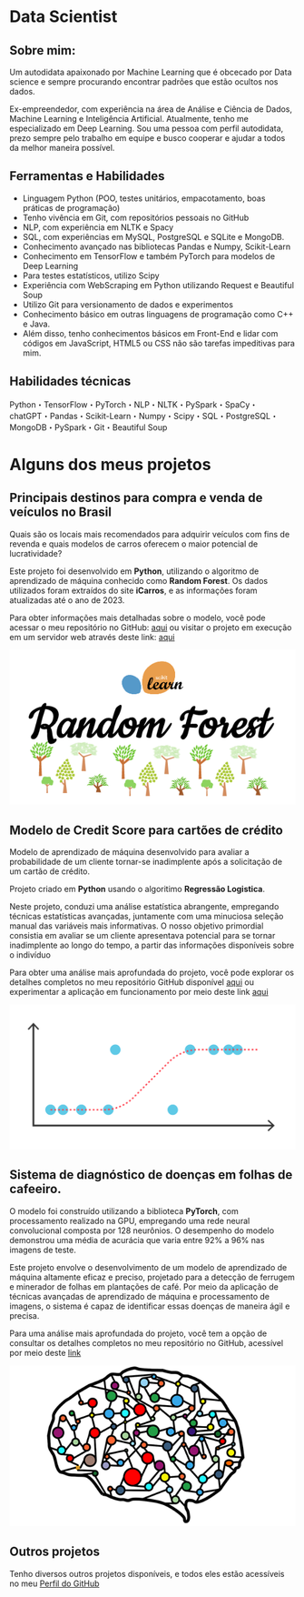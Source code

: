 # Data Scientist
 
## Sobre mim:

Um autodidata apaixonado por Machine Learning que é obcecado por Data science e sempre procurando encontrar padrões que estão ocultos nos dados.

Ex-empreendedor, com experiência na área de Análise e Ciência de Dados, Machine Learning e Inteligência Artificial. Atualmente, tenho me especializado em Deep Learning. Sou uma pessoa com perfil autodidata, prezo sempre pelo trabalho em equipe e busco cooperar e ajudar a todos da melhor maneira possível.

## Ferramentas e Habilidades
- Linguagem Python (POO, testes unitários, empacotamento, boas práticas de programação)
- Tenho vivência em Git, com repositórios pessoais no GitHub
- NLP, com experiência em NLTK e Spacy
- SQL, com experiências em MySQL, PostgreSQL e SQLite e MongoDB. 
- Conhecimento avançado nas bibliotecas Pandas e Numpy, Scikit-Learn
- Conhecimento em TensorFlow e também PyTorch para modelos de Deep Learning
- Para testes estatísticos, utilizo Scipy
- Experiência com WebScraping em Python utilizando Request e Beautiful Soup
- Utilizo Git para versionamento de dados e experimentos
- Conhecimento básico em outras linguagens de programação como C++ e Java.
- Além disso, tenho conhecimentos básicos em Front-End e lidar com códigos em JavaScript, HTML5 ou CSS não são tarefas impeditivas para mim.

## Habilidades técnicas

Python・TensorFlow・PyTorch・NLP・NLTK・PySpark・SpaCy・chatGPT・Pandas・Scikit-Learn・Numpy・Scipy・SQL・PostgreSQL・MongoDB・PySpark・Git・Beautiful Soup

# Alguns dos meus projetos

## Principais destinos para compra e venda de veículos no Brasil

Quais são os locais mais recomendados para adquirir veículos com fins de revenda e quais modelos de carros oferecem o maior potencial de lucratividade?

Este projeto foi desenvolvido em **Python**, utilizando o algoritmo de aprendizado de máquina conhecido como **Random Forest**. Os dados utilizados foram extraídos do site **iCarros**, e as informações foram atualizadas até o ano de 2023.

Para obter informações mais detalhadas sobre o modelo, você pode acessar o meu repositório no GitHub: [aqui](https://github.com/RenatoDev4/projeto_veiculos_completo/tree/main) ou visitar o projeto em execução em um servidor web através deste link: [aqui](https://projeto-renato-datascience-veiculos.streamlit.app/)

![Random Forest](assets/random_forest_logo.png)

## Modelo de Credit Score para cartões de crédito

Modelo de aprendizado de máquina desenvolvido para avaliar a probabilidade de um cliente tornar-se inadimplente após a solicitação de um cartão de crédito.

Projeto criado em **Python** usando o algoritimo **Regressão Logistica**.

Neste projeto, conduzi uma análise estatística abrangente, empregando técnicas estatísticas avançadas, juntamente com uma minuciosa seleção manual das variáveis mais informativas. O nosso objetivo primordial consistia em avaliar se um cliente apresentava potencial para se tornar inadimplente ao longo do tempo, a partir das informações disponíveis sobre o indivíduo

Para obter uma análise mais aprofundada do projeto, você pode explorar os detalhes completos no meu repositório GitHub disponível [aqui](https://github.com/RenatoDev4/credit_score_lr_completo) ou experimentar a aplicação em funcionamento por meio deste link [aqui](https://credit-score-renato.streamlit.app/)

![Regressão Logistica](assets/Regressao_logistica.svg)

## Sistema de diagnóstico de doenças em folhas de cafeeiro.

O modelo foi construído utilizando a biblioteca **PyTorch**, com processamento realizado na GPU, empregando uma rede neural convolucional composta por 128 neurônios. O desempenho do modelo demonstrou uma média de acurácia que varia entre 92% a 96% nas imagens de teste.

Este projeto envolve o desenvolvimento de um modelo de aprendizado de máquina altamente eficaz e preciso, projetado para a detecção de ferrugem e minerador de folhas em plantações de café. Por meio da aplicação de técnicas avançadas de aprendizado de máquina e processamento de imagens, o sistema é capaz de identificar essas doenças de maneira ágil e precisa.

Para uma análise mais aprofundada do projeto, você tem a opção de consultar os detalhes completos no meu repositório no GitHub, acessível por meio deste [link](https://github.com/RenatoDev4/coffe-disease-and-pest)

![Rede Neural](assets/Redes-nuerais.png)

## Outros projetos

Tenho diversos outros projetos disponíveis, e todos eles estão acessíveis no meu [Perfil do GitHub](https://github.com/RenatoDev4?tab=repositories)



